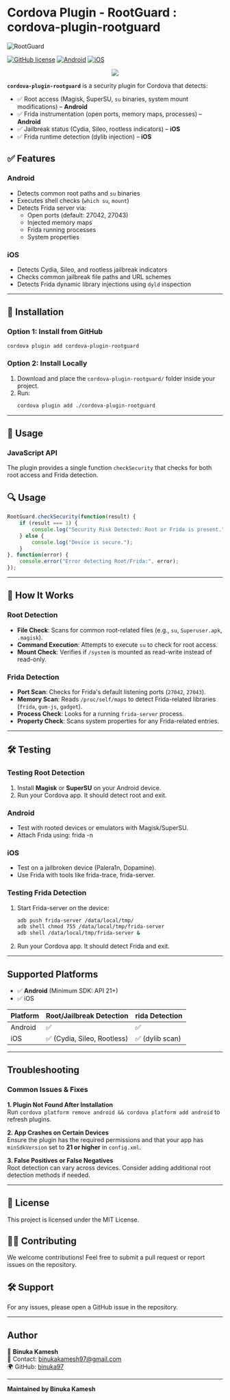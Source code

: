 # Cordova Plugin - RootGuard : cordova-plugin-rootguard

![RootGuard](https://img.shields.io/badge/Cordova%20Plugin-RootGuard-blue.svg)

[![GitHub license](https://img.shields.io/badge/license-MIT-blue.svg)](https://raw.githubusercontent.com/Binuka97/cordova-plugin-rootguard/master/LICENSE)
[![Android](https://img.shields.io/badge/Cordova_android-success-green.svg)](https://shields.io)
[![iOS](https://img.shields.io/badge/Cordova_iOS-success-green.svg)](https://shields.io)

<p align="center">
  <img src="https://github.com/user-attachments/assets/c26f452a-1430-468d-a653-98ffa464898e" />
</p>

**`cordova-plugin-rootguard`** is a security plugin for Cordova that detects:
- ✅ Root access (Magisk, SuperSU, `su` binaries, system mount modifications) – **Android**
- ✅ Frida instrumentation (open ports, memory maps, processes) – **Android**
- ✅ Jailbreak status (Cydia, Sileo, rootless indicators) – **iOS**
- ✅ Frida runtime detection (dylib injection) – **iOS**

## ✅ Features

### Android
- Detects common root paths and `su` binaries
- Executes shell checks (`which su`, `mount`)
- Detects Frida server via:
  - Open ports (default: 27042, 27043)
  - Injected memory maps
  - Frida running processes
  - System properties

### iOS
- Detects Cydia, Sileo, and rootless jailbreak indicators
- Checks common jailbreak file paths and URL schemes
- Detects Frida dynamic library injections using `dyld` inspection
---

## 🚀 Installation

### **Option 1: Install from GitHub**
```sh
cordova plugin add cordova-plugin-rootguard
```

### **Option 2: Install Locally**
1. Download and place the `cordova-plugin-rootguard/` folder inside your project.
2. Run:
   ```sh
   cordova plugin add ./cordova-plugin-rootguard
   ```

---

## 📖 Usage
### JavaScript API
The plugin provides a single function `checkSecurity` that checks for both root access and Frida detection.

## 🔍 Usage
```js
RootGuard.checkSecurity(function(result) {
    if (result === 1) {
        console.log("Security Risk Detected: Root or Frida is present.");
    } else {
        console.log("Device is secure.");
    }
}, function(error) {
    console.error("Error detecting Root/Frida:", error);
});
```

---

## 🔧 How It Works
### Root Detection
- **File Check**: Scans for common root-related files (e.g., `su`, `Superuser.apk`, `.magisk`).
- **Command Execution**: Attempts to execute `su` to check for root access.
- **Mount Check**: Verifies if `/system` is mounted as read-write instead of read-only.

### Frida Detection
- **Port Scan**: Checks for Frida's default listening ports (`27042`, `27043`).
- **Memory Scan**: Reads `/proc/self/maps` to detect Frida-related libraries (`frida`, `gum-js`, `gadget`).
- **Process Check**: Looks for a running `frida-server` process.
- **Property Check**: Scans system properties for any Frida-related entries.

---

## 🛠️ Testing
### **Testing Root Detection**
1. Install **Magisk** or **SuperSU** on your Android device.
2. Run your Cordova app. It should detect root and exit.

### Android
- Test with rooted devices or emulators with Magisk/SuperSU.
- Attach Frida using: frida -n <package>

### iOS
- Test on a jailbroken device (Palera1n, Dopamine).
- Use Frida with tools like frida-trace, frida-server.

### **Testing Frida Detection**
1. Start Frida-server on the device:
   ```sh
   adb push frida-server /data/local/tmp/
   adb shell chmod 755 /data/local/tmp/frida-server
   adb shell /data/local/tmp/frida-server &
   ```
2. Run your Cordova app. It should detect Frida and exit.

---

## Supported Platforms
- ✅ **Android** (Minimum SDK: API 21+)
- ✅ iOS

Platform | Root/Jailbreak Detection | rida Detection
--- | --- | ---
Android | ✅ | ✅
iOS | ✅ (Cydia, Sileo, Rootless) | ✅ (dylib scan)
---

## Troubleshooting
### Common Issues & Fixes
**1. Plugin Not Found After Installation**  
Run `cordova platform remove android && cordova platform add android` to refresh plugins.

**2. App Crashes on Certain Devices**  
Ensure the plugin has the required permissions and that your app has `minSdkVersion` set to **21 or higher** in `config.xml`.

**3. False Positives or False Negatives**  
Root detection can vary across devices. Consider adding additional root detection methods if needed.

---

## 📜 License
This project is licensed under the MIT License.

## 👨‍💻 Contributing
We welcome contributions! Feel free to submit a pull request or report issues on the repository.

## 🛠 Support
For any issues, please open a GitHub issue in the repository.

---

## Author
📌 **Binuka Kamesh**  
📧 Contact: [binukakamesh97@gmail.com](mailto:binukakamesh97@gmail.com)  
🌍 GitHub: [binuka97](https://github.com/binuka97)

---

**Maintained by Binuka Kamesh**